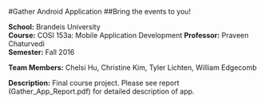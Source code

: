 #Gather Android Application
##Bring the events to you!

**School:** Brandeis University  
**Course:** COSI 153a: Mobile Application Development 
**Professor:** Praveen Chaturvedi  
**Semester:** Fall 2016    

**Team Members:** Chelsi Hu, Christine Kim, Tyler Lichten, William Edgecomb

**Description:** Final course project. Please see report (Gather_App_Report.pdf) for detailed description of app.
